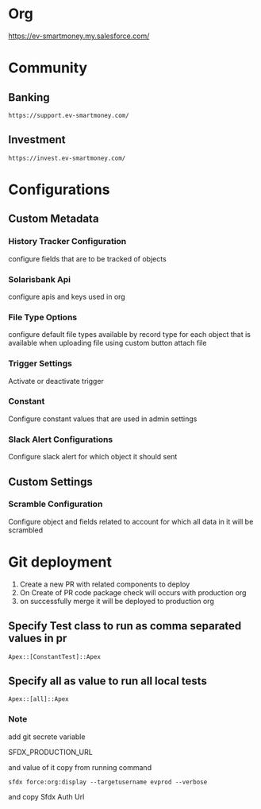 # Org
https://ev-smartmoney.my.salesforce.com/

# Community 

## Banking
    https://support.ev-smartmoney.com/

## Investment
    https://invest.ev-smartmoney.com/


# Configurations

## Custom Metadata

### History Tracker Configuration
configure fields that are to be tracked of objects 

### Solarisbank Api
configure  apis and keys used in org

### File Type Options
configure default file types available by record type for each object that is available when uploading file using custom button attach file

### Trigger Settings
Activate or deactivate trigger

### Constant
Configure constant values that are used in admin settings

### Slack Alert Configurations
Configure slack alert for which object it should sent

## Custom Settings

### Scramble Configuration	
Configure object and fields related to account for which all data in it will be scrambled






# Git deployment

1. Create a new PR with related components to deploy
2. On Create of PR code package check will occurs with production org
3. on successfully merge it will be deployed to production org

## Specify Test class to run as comma separated values in pr

    Apex::[ConstantTest]::Apex

## Specify all as value to run all local tests

    Apex::[all]::Apex



### Note
add git secrete variable

SFDX_PRODUCTION_URL

and value of it copy from running command

`sfdx force:org:display --targetusername evprod --verbose`

and copy Sfdx Auth Url